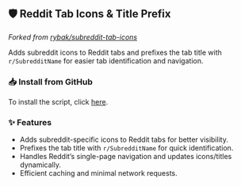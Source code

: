 ## 🛡 Reddit Tab Icons & Title Prefix

*Forked from [rybak/subreddit-tab-icons](https://github.com/rybak/subreddit-tab-icons)*

Adds subreddit icons to Reddit tabs and prefixes the tab title with `r/SubredditName` for easier tab identification and navigation.

### **📥 Install from GitHub**

To install the script, click [here](https://raw.githubusercontent.com/sinazadeh/userscripts/refs/heads/main/Reddit_Tab_Icons_Title_Prefix.user.js).

### **✨ Features**

- Adds subreddit-specific icons to Reddit tabs for better visibility.
- Prefixes the tab title with `r/SubredditName` for quick identification.
- Handles Reddit’s single-page navigation and updates icons/titles dynamically.
- Efficient caching and minimal network requests.
